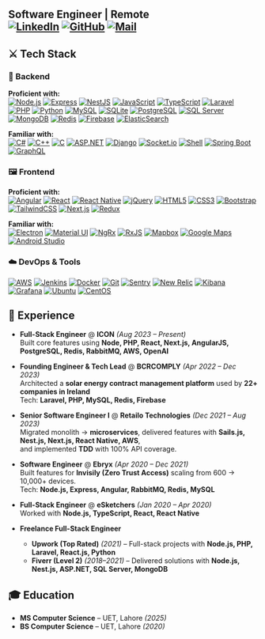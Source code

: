 **Software Engineer | Remote**  
[![LinkedIn](https://img.shields.io/badge/LinkedIn-0077B5?style=flat&logo=linkedin&logoColor=white)](https://www.linkedin.com/in/s0h41l)
[![GitHub](https://img.shields.io/badge/GitHub-181717?style=flat&logo=github&logoColor=white)](https://github.com/s0h41l)
[![Mail](https://img.shields.io/badge/Email-D14836?style=flat&logo=gmail&logoColor=white)](mailto:sohailkhan.sk@hotmail.com)
---

## ⚔ Tech Stack

### 🗿 Backend

**Proficient with:**  
[![Node.js](https://img.shields.io/badge/Node.js-339933?style=flat&logo=node.js&logoColor=white)](https://nodejs.org/)
[![Express](https://img.shields.io/badge/Express-000000?style=flat&logo=express&logoColor=white)](https://expressjs.com/)
[![NestJS](https://img.shields.io/badge/NestJS-E0234E?style=flat&logo=nestjs&logoColor=white)](https://nestjs.com/)
[![JavaScript](https://img.shields.io/badge/JavaScript-F7DF1E?style=flat&logo=javascript&logoColor=black)](https://developer.mozilla.org/en-US/docs/Web/JavaScript)
[![TypeScript](https://img.shields.io/badge/TypeScript-007ACC?style=flat&logo=typescript&logoColor=white)](https://www.typescriptlang.org/)
[![Laravel](https://img.shields.io/badge/Laravel-FF2D20?style=flat&logo=laravel&logoColor=white)](https://laravel.com/)
[![PHP](https://img.shields.io/badge/PHP-777BB4?style=flat&logo=php&logoColor=white)](https://www.php.net/)
[![Python](https://img.shields.io/badge/Python-3776AB?style=flat&logo=python&logoColor=white)](https://www.python.org/)
[![MySQL](https://img.shields.io/badge/MySQL-4479A1?style=flat&logo=mysql&logoColor=white)](https://www.mysql.com/)
[![SQLite](https://img.shields.io/badge/SQLite-003B57?style=flat&logo=sqlite&logoColor=white)](https://www.sqlite.org/)
[![PostgreSQL](https://img.shields.io/badge/PostgreSQL-4169E1?style=flat&logo=postgresql&logoColor=white)](https://www.postgresql.org/)
[![SQL Server](https://img.shields.io/badge/SQL%20Server-CC2927?style=flat&logo=microsoftsqlserver&logoColor=white)](https://www.microsoft.com/en-us/sql-server)
[![MongoDB](https://img.shields.io/badge/MongoDB-47A248?style=flat&logo=mongodb&logoColor=white)](https://www.mongodb.com/)
[![Redis](https://img.shields.io/badge/Redis-DC382D?style=flat&logo=redis&logoColor=white)](https://redis.io/)
[![Firebase](https://img.shields.io/badge/Firebase-FFCA28?style=flat&logo=firebase&logoColor=black)](https://firebase.google.com/)
[![ElasticSearch](https://img.shields.io/badge/Elastic_Search-005571?style=flat&logo=elasticsearch&logoColor=white)](https://www.elastic.co/elasticsearch/)

**Familiar with:**  
[![C#](https://img.shields.io/badge/C%23-239120?style=flat&logo=csharp&logoColor=white)](https://learn.microsoft.com/en-us/dotnet/csharp/)
[![C++](https://img.shields.io/badge/C++-00599C?style=flat&logo=cplusplus&logoColor=white)](https://isocpp.org/)
[![C](https://img.shields.io/badge/C-A8B9CC?style=flat&logo=c&logoColor=white)](https://en.wikipedia.org/wiki/C_(programming_language))
[![ASP.NET](https://img.shields.io/badge/ASP.NET-512BD4?style=flat&logo=dotnet&logoColor=white)](https://dotnet.microsoft.com/apps/aspnet)
[![Django](https://img.shields.io/badge/Django-092E20?style=flat&logo=django&logoColor=white)](https://www.djangoproject.com/)
[![Socket.io](https://img.shields.io/badge/Socket.io-010101?style=flat&logo=socketdotio&logoColor=white)](https://socket.io/)
[![Shell](https://img.shields.io/badge/Shell_Scripting-4EAA25?style=flat&logo=gnu-bash&logoColor=white)](https://www.gnu.org/software/bash/)
[![Spring Boot](https://img.shields.io/badge/Spring_Boot-6DB33F?style=flat&logo=springboot&logoColor=white)](https://spring.io/projects/spring-boot)
[![GraphQL](https://img.shields.io/badge/GraphQL-E10098?style=flat&logo=graphql&logoColor=white)](https://graphql.org/)

### 🖼 Frontend

**Proficient with:**  
[![Angular](https://img.shields.io/badge/Angular-DD0031?style=flat&logo=angular&logoColor=white)](https://angular.io/)
[![React](https://img.shields.io/badge/React-20232A?style=flat&logo=react&logoColor=61DAFB)](https://react.dev/)
[![React Native](https://img.shields.io/badge/React_Native-20232A?style=flat&logo=react&logoColor=61DAFB)](https://reactnative.dev/)
[![jQuery](https://img.shields.io/badge/jQuery-0769AD?style=flat&logo=jquery&logoColor=white)](https://jquery.com/)
[![HTML5](https://img.shields.io/badge/HTML5-E34F26?style=flat&logo=html5&logoColor=white)](https://developer.mozilla.org/en-US/docs/Web/Guide/HTML/HTML5)
[![CSS3](https://img.shields.io/badge/CSS3-1572B6?style=flat&logo=css3&logoColor=white)](https://developer.mozilla.org/en-US/docs/Web/CSS)
[![Bootstrap](https://img.shields.io/badge/Bootstrap-7952B3?style=flat&logo=bootstrap&logoColor=white)](https://getbootstrap.com/)
[![TailwindCSS](https://img.shields.io/badge/Tailwind_CSS-38B2AC?style=flat&logo=tailwind-css&logoColor=white)](https://tailwindcss.com/)
[![Next.js](https://img.shields.io/badge/Next.js-000000?style=flat&logo=next.js&logoColor=white)](https://nextjs.org/)
[![Redux](https://img.shields.io/badge/Redux-764ABC?style=flat&logo=redux&logoColor=white)](https://redux.js.org/)

**Familiar with:**  
[![Electron](https://img.shields.io/badge/Electron-47848F?style=flat&logo=electron&logoColor=white)](https://www.electronjs.org/)
[![Material UI](https://img.shields.io/badge/Material_UI-0081CB?style=flat&logo=mui&logoColor=white)](https://mui.com/)
[![NgRx](https://img.shields.io/badge/NgRx-B7178C?style=flat&logo=ngrx&logoColor=white)](https://ngrx.io/)
[![RxJS](https://img.shields.io/badge/RxJS-B7178C?style=flat&logo=reactivex&logoColor=white)](https://rxjs.dev/)
[![Mapbox](https://img.shields.io/badge/Mapbox-000000?style=flat&logo=mapbox&logoColor=white)](https://www.mapbox.com/)
[![Google Maps](https://img.shields.io/badge/Google_Maps-4285F4?style=flat&logo=google-maps&logoColor=white)](https://developers.google.com/maps)
[![Android Studio](https://img.shields.io/badge/Android_Studio-3DDC84?style=flat&logo=androidstudio&logoColor=white)](https://developer.android.com/studio)

### ☁️ DevOps & Tools

[![AWS](https://img.shields.io/badge/AWS-FF9900?style=flat&logoColor=white)](https://aws.amazon.com/)
[![Jenkins](https://img.shields.io/badge/Jenkins-D24939?style=flat&logo=jenkins&logoColor=white)](https://www.jenkins.io/)
[![Docker](https://img.shields.io/badge/Docker-2496ED?style=flat&logo=docker&logoColor=white)](https://www.docker.com/)
[![Git](https://img.shields.io/badge/Git-F05032?style=flat&logo=git&logoColor=white)](https://git-scm.com/)
[![Sentry](https://img.shields.io/badge/Sentry-362D59?style=flat&logo=sentry&logoColor=white)](https://sentry.io/)
[![New Relic](https://img.shields.io/badge/New%20Relic-008C99?style=flat&logo=newrelic&logoColor=white)](https://newrelic.com/)
[![Kibana](https://img.shields.io/badge/Kibana-005571?style=flat&logo=kibana&logoColor=white)](https://www.elastic.co/kibana)
[![Grafana](https://img.shields.io/badge/Grafana-47848F?style=flat&logo=grafana&logoColor=white)](https://grafana.com/)
[![Ubuntu](https://img.shields.io/badge/Ubuntu-E95420?style=flat&logo=ubuntu&logoColor=white)](https://ubuntu.com/)
[![CentOS](https://img.shields.io/badge/Centos%20OS-932279?style=flat&logo=centos&logoColor=white)](https://www.centos.org/)

## 🏢 Experience

- **Full-Stack Engineer** @ **ICON** *(Aug 2023 – Present)*  
  Built core features using **Node, PHP, React, Next.js, AngularJS, PostgreSQL, Redis, RabbitMQ, AWS, OpenAI**

- **Founding Engineer & Tech Lead** @ **BCRCOMPLY** *(Apr 2022 – Dec 2023)*  
  Architected a **solar energy contract management platform** used by **22+ companies in Ireland**  
  Tech: **Laravel, PHP, MySQL, Redis, Firebase**

- **Senior Software Engineer I** @ **Retailo Technologies** *(Dec 2021 – Aug 2023)*  
  Migrated monolith → **microservices**, delivered features with **Sails.js, Nest.js, Next.js, React Native, AWS**,  
  and implemented **TDD** with 100% API coverage.

- **Software Engineer** @ **Ebryx** *(Apr 2020 – Dec 2021)*  
  Built features for **Invisily (Zero Trust Access)** scaling from 600 → 10,000+ devices.  
  Tech: **Node.js, Express, Angular, RabbitMQ, Redis, MySQL**

- **Full-Stack Engineer** @ **eSketchers** *(Jan 2020 – Apr 2020)*  
  Worked with **Node.js, TypeScript, React, React Native**

- **Freelance Full-Stack Engineer**  
  - **Upwork (Top Rated)** *(2021)* – Full-stack projects with **Node.js, PHP, Laravel, React.js, Python**  
  - **Fiverr (Level 2)** *(2018–2021)* – Delivered solutions with **Node.js, Nest.js, ASP.NET, SQL Server, MongoDB**

## 🎓 Education

- **MS Computer Science** – UET, Lahore *(2025)*  
- **BS Computer Science** – UET, Lahore *(2020)*  
